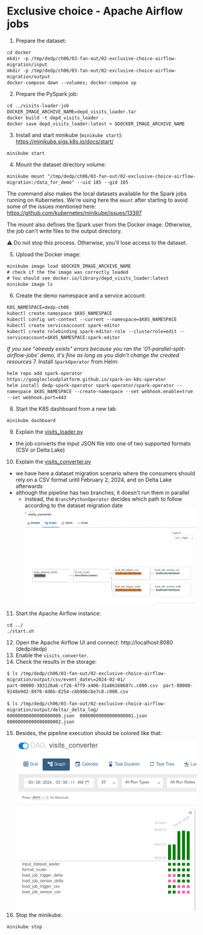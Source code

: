 # Exclusive choice - Apache Airflow jobs

1. Prepare the dataset:
```
cd docker
mkdir -p /tmp/dedp/ch06/03-fan-out/02-exclusive-choice-airflow-migration/input
mkdir -p /tmp/dedp/ch06/03-fan-out/02-exclusive-choice-airflow-migration/output
docker-compose down --volumes; docker-compose up
```

2. Prepare the PySpark job:
```
cd ../visits-loader-job
DOCKER_IMAGE_ARCHIVE_NAME=depd_visits_loader.tar
docker build -t depd_visits_loader .
docker save depd_visits_loader:latest > $DOCKER_IMAGE_ARCHIVE_NAME
```

3. Install and start minikube (`minikube start`): https://minikube.sigs.k8s.io/docs/start/
```
minikube start
```

4. Mount the dataset directory volume:
```
minikube mount "/tmp/dedp/ch06/03-fan-out/02-exclusive-choice-airflow-migration:/data_for_demo" --uid 185 --gid 185
```
The command also makes the local datasets available for the Spark jobs running on Kubernetes. We're using here the 
`mount` after starting to avoid some of the issues mentioned here: https://github.com/kubernetes/minikube/issues/13397

The mount also defines the Spark user from the Docker image. Otherwise, the job can't write files to the output directory.

⚠️ Do not stop this process. Otherwise, you'll lose access to the dataset.

5. Upload the Docker image:
```
minikube image load $DOCKER_IMAGE_ARCHIVE_NAME
# check if the the image was correctly loaded
# You should see docker.io/library/depd_visits_loader:latest
minikube image ls
```
6. Create the demo namespace and a service account: 
```
K8S_NAMESPACE=dedp-ch06
kubectl create namespace $K8S_NAMESPACE
kubectl config set-context --current --namespace=$K8S_NAMESPACE
kubectl create serviceaccount spark-editor
kubectl create rolebinding spark-editor-role --clusterrole=edit --serviceaccount=$K8S_NAMESPACE:spark-editor
```
_If you see "already exists" errors because you ran the '01-parallel-split-airflow-jobs' demo, it's fine as long as you didn't change
the created resources_
7. Install `SparkOperator` from Helm:
```
helm repo add spark-operator https://googlecloudplatform.github.io/spark-on-k8s-operator
helm install dedp-spark-operator spark-operator/spark-operator --namespace $K8S_NAMESPACE --create-namespace --set webhook.enable=true --set webhook.port=443
```
8. Start the K8S dashboard from a new tab 
```
minikube dashboard
```
9. Explain the [visits_loader.py](visits-loader-job%2Fvisits_loader.py)
* the job converts the input JSON file into one of two supported formats (CSV or Delta Lake)

10. Explain the [visits_converter.py](dags%2Fvisits_converter.py)
* we have here a dataset migration scenario where the consumers should rely
  on a CSV format until February 2, 2024, and on Delta Lake afterwards
* although the pipeline has two branches, it doesn't run them in parallel
  * instead, the `BranchPythonOperator` decides which path to follow according
    to the dataset migration date
![exclusive_choice_migration.png](assets%2Fexclusive_choice_migration.png)
11. Start the Apache Airflow instance:
```
cd ../
./start.sh
```
12. Open the Apache Airflow UI and connect: http://localhost:8080 (dedp/dedp)
13. Enable the `visits_converter`. 
14. Check the results in the storage:
```
$ ls /tmp/dedp/ch06/03-fan-out/02-exclusive-choice-airflow-migration/output/csv/event_date\=2024-02-01/
part-00000-383126a6-cf26-47f9-a406-31a86168687c.c000.csv  part-00000-9148e9d2-8976-4d6b-8254-c6b98bcbe7c8.c000.csv

$ ls /tmp/dedp/ch06/03-fan-out/02-exclusive-choice-airflow-migration/output/delta/_delta_log/
00000000000000000000.json  00000000000000000001.json  00000000000000000002.json
```
15. Besides, the pipeline execution should be colored like that:
![exclusive_choice_migration_colors.png](assets%2Fexclusive_choice_migration_colors.png)
16. Stop the minikube:
```
minikube stop
```